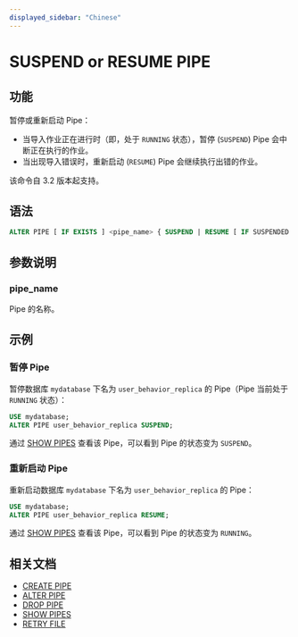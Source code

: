```yaml
---
displayed_sidebar: "Chinese"
---
```


# SUSPEND or RESUME PIPE

## 功能

暂停或重新启动 Pipe：

- 当导入作业正在进行时（即，处于 `RUNNING` 状态），暂停 (`SUSPEND`) Pipe 会中断正在执行的作业。
- 当出现导入错误时，重新启动 (`RESUME`) Pipe 会继续执行出错的作业。

该命令自 3.2 版本起支持。

## 语法

```SQL
ALTER PIPE [ IF EXISTS ] <pipe_name> { SUSPEND | RESUME [ IF SUSPENDED ] }
```

## 参数说明

### pipe_name

Pipe 的名称。

## 示例

### 暂停 Pipe

暂停数据库 `mydatabase` 下名为 `user_behavior_replica` 的 Pipe（Pipe 当前处于 `RUNNING` 状态）：

```SQL
USE mydatabase;
ALTER PIPE user_behavior_replica SUSPEND;
```

通过 [SHOW PIPES](../../../sql-reference/sql-statements/data-manipulation/SHOW_PIPES.md) 查看该 Pipe，可以看到 Pipe 的状态变为 `SUSPEND`。

### 重新启动 Pipe

重新启动数据库 `mydatabase` 下名为 `user_behavior_replica` 的 Pipe：

```SQL
USE mydatabase;
ALTER PIPE user_behavior_replica RESUME;
```

通过 [SHOW PIPES](../../../sql-reference/sql-statements/data-manipulation/SHOW_PIPES.md) 查看该 Pipe，可以看到 Pipe 的状态变为 `RUNNING`。

## 相关文档

- [CREATE PIPE](../data-manipulation/CREATE_PIPE.md)
- [ALTER PIPE](../data-manipulation/CREATE_PIPE.md)
- [DROP PIPE](../data-manipulation/DROP_PIPE.md)
- [SHOW PIPES](../data-manipulation/SHOW_PIPES.md)
- [RETRY FILE](../data-manipulation/RETRY_FILE.md)
